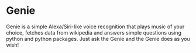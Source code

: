 # Genie
Genie is a simple Alexa/Siri-like voice recognition that plays music of your choice, fetches data from wikipedia and answers simple questions using python and python packages. Just ask the Genie and the Genie does as you wish!
